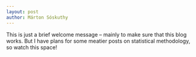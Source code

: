 ```yaml
---
layout: post
author: Márton Sóskuthy
---
```

This is just a brief welcome message – mainly to make sure that this blog works. But I have plans for some meatier posts on statistical methodology, so watch this space!